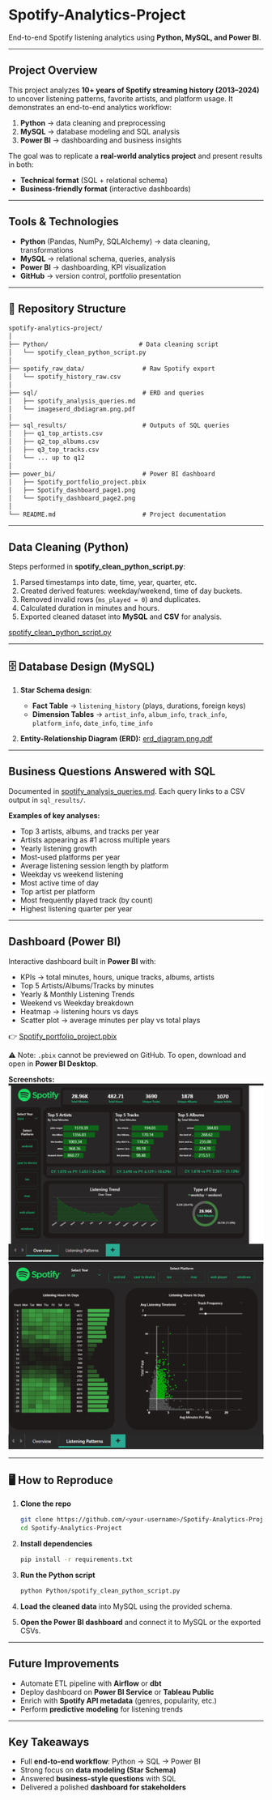 # Spotify-Analytics-Project

End-to-end Spotify listening analytics using **Python, MySQL, and Power BI**.

---

##  Project Overview

This project analyzes **10+ years of Spotify streaming history (2013–2024)** to uncover listening patterns, favorite artists, and platform usage.
It demonstrates an end-to-end analytics workflow:

1. **Python** → data cleaning and preprocessing
2. **MySQL** → database modeling and SQL analysis
3. **Power BI** → dashboarding and business insights

The goal was to replicate a **real-world analytics project** and present results in both:

* **Technical format** (SQL + relational schema)
* **Business-friendly format** (interactive dashboards)

---

## Tools & Technologies

* **Python** (Pandas, NumPy, SQLAlchemy) → data cleaning, transformations
* **MySQL** → relational schema, queries, analysis
* **Power BI** → dashboarding, KPI visualization
* **GitHub** → version control, portfolio presentation

---

## 📂 Repository Structure

```
spotify-analytics-project/
│
├── Python/                         # Data cleaning script
│   └── spotify_clean_python_script.py
│
├── spotify_raw_data/                # Raw Spotify export
│   └── spotify_history_raw.csv
│
├── sql/                             # ERD and queries
│   ├── spotify_analysis_queries.md
│   └── imageserd_dbdiagram.png.pdf
│
├── sql_results/                     # Outputs of SQL queries
│   ├── q1_top_artists.csv
│   ├── q2_top_albums.csv
│   ├── q3_top_tracks.csv
│   └── ... up to q12
│
├── power_bi/                        # Power BI dashboard
│   ├── Spotify_portfolio_project.pbix
│   ├── Spotify_dashboard_page1.png
│   └── Spotify_dashboard_page2.png
│
└── README.md                        # Project documentation
```

---

##  Data Cleaning (Python)

Steps performed in **spotify_clean_python_script.py**:

1. Parsed timestamps into date, time, year, quarter, etc.
2. Created derived features: weekday/weekend, time of day buckets.
3. Removed invalid rows (`ms_played = 0`) and duplicates.
4. Calculated duration in minutes and hours.
5. Exported cleaned dataset into **MySQL** and **CSV** for analysis.

 [spotify_clean_python_script.py](Python/spotify_clean_python_script.py)

---

## 🗄 Database Design (MySQL)

1. **Star Schema design**:

   * **Fact Table** → `listening_history` (plays, durations, foreign keys)
   * **Dimension Tables** → `artist_info`, `album_info`, `track_info`, `platform_info`, `date_info`, `time_info`

2. **Entity-Relationship Diagram (ERD):**
   [erd_diagram.png.pdf](sql/imageserd_dbdiagram.png.pdf)

---

##  Business Questions Answered with SQL

Documented in [spotify_analysis_queries.md](sql/spotify_analysis_queries.md).
Each query links to a CSV output in `sql_results/`.

**Examples of key analyses:**

* Top 3 artists, albums, and tracks per year
* Artists appearing as #1 across multiple years
* Yearly listening growth
* Most-used platforms per year
* Average listening session length by platform
* Weekday vs weekend listening
* Most active time of day
* Top artist per platform
* Most frequently played track (by count)
* Highest listening quarter per year

---

##  Dashboard (Power BI)

Interactive dashboard built in **Power BI** with:

* KPIs → total minutes, hours, unique tracks, albums, artists
* Top 5 Artists/Albums/Tracks by minutes
* Yearly & Monthly Listening Trends
* Weekend vs Weekday breakdown
* Heatmap → listening hours vs days
* Scatter plot → average minutes per play vs total plays

👉 [Spotify_portfolio_project.pbix](power_bi/Spotify_portfolio_project.pbix)

⚠️ Note: `.pbix` cannot be previewed on GitHub.
To open, download and open in **Power BI Desktop**.

**Screenshots:**
![Dashboard Page 1](power_bi/Spotify_dashboard_page1.png)
![Dashboard Page 2](power_bi/Spotify_dashboard_page2.png)

---

## 🖥 How to Reproduce

1. **Clone the repo**

   ```bash
   git clone https://github.com/<your-username>/Spotify-Analytics-Project.git
   cd Spotify-Analytics-Project
   ```

2. **Install dependencies**

   ```bash
   pip install -r requirements.txt
   ```

3. **Run the Python script**

   ```bash
   python Python/spotify_clean_python_script.py
   ```

4. **Load the cleaned data** into MySQL using the provided schema.

5. **Open the Power BI dashboard** and connect it to MySQL or the exported CSVs.

---

##  Future Improvements

* Automate ETL pipeline with **Airflow** or **dbt**
* Deploy dashboard on **Power BI Service** or **Tableau Public**
* Enrich with **Spotify API metadata** (genres, popularity, etc.)
* Perform **predictive modeling** for listening trends

---

##  Key Takeaways

* Full **end-to-end workflow**: Python → SQL → Power BI
* Strong focus on **data modeling (Star Schema)**
* Answered **business-style questions** with SQL
* Delivered a polished **dashboard for stakeholders**



